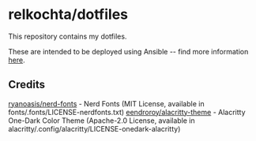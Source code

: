 # relkochta/dotfiles

This repository contains my dotfiles.

These are intended to be deployed using Ansible -- find more information [here](https://github.com/relkochta/dotfiles-ansible).

## Credits

[ryanoasis/nerd-fonts](https://github.com/ryanoasis/nerd-fonts) - Nerd Fonts (MIT License, available in fonts/.fonts/LICENSE-nerdfonts.txt)
[eendroroy/alacritty-theme](https://github.com/eendroroy/alacritty-theme) - Alacritty One-Dark Color Theme (Apache-2.0 License, available in alacritty/.config/alacritty/LICENSE-onedark-alacritty)
